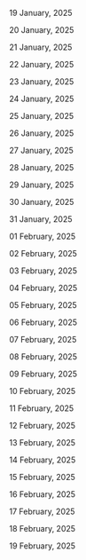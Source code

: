 19 January, 2025

20 January, 2025

21 January, 2025

22 January, 2025

23 January, 2025

24 January, 2025

25 January, 2025

26 January, 2025

27 January, 2025

28 January, 2025

29 January, 2025

30 January, 2025

31 January, 2025

01 February, 2025

02 February, 2025

03 February, 2025

04 February, 2025

05 February, 2025

06 February, 2025

07 February, 2025

08 February, 2025

09 February, 2025

10 February, 2025

11 February, 2025

12 February, 2025

13 February, 2025

14 February, 2025

15 February, 2025

16 February, 2025

17 February, 2025

18 February, 2025

19 February, 2025